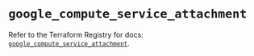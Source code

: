 # `google_compute_service_attachment`

Refer to the Terraform Registry for docs: [`google_compute_service_attachment`](https://registry.terraform.io/providers/hashicorp/google/6.39.0/docs/resources/compute_service_attachment).
